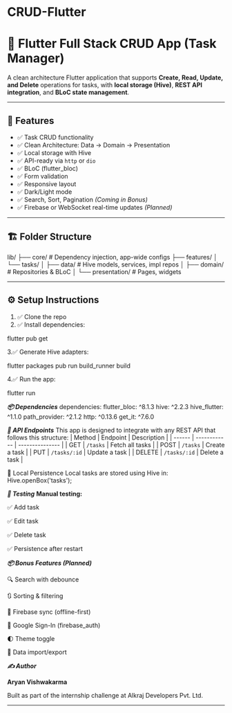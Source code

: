 # CRUD-Flutter

# 📱 Flutter Full Stack CRUD App (Task Manager)

A clean architecture Flutter application that supports **Create, Read, Update, and Delete** operations for tasks, with **local storage (Hive)**, **REST API integration**, and **BLoC state management**.

---

## 🚀 Features

- ✅ Task CRUD functionality
- ✅ Clean Architecture: Data → Domain → Presentation
- ✅ Local storage with Hive
- ✅ API-ready via `http` or `dio`
- ✅ BLoC (flutter_bloc)
- ✅ Form validation
- ✅ Responsive layout
- ✅ Dark/Light mode
- ✅ Search, Sort, Pagination *(Coming in Bonus)*
- ✅ Firebase or WebSocket real-time updates *(Planned)*

---

## 🏗 Folder Structure
lib/
├── core/ # Dependency injection, app-wide configs
├── features/
│ └── tasks/
│ ├── data/ # Hive models, services, impl repos
│ ├── domain/ # Repositories & BLoC
│ └── presentation/ # Pages, widgets


---

## ⚙️ Setup Instructions

1. ✅ Clone the repo
2. ✅ Install dependencies:

flutter pub get

3.✅ Generate Hive adapters:

flutter packages pub run build_runner build

4.✅ Run the app:

flutter run

***📦 Dependencies***
dependencies:
  flutter_bloc: ^8.1.3
  hive: ^2.2.3
  hive_flutter: ^1.1.0
  path_provider: ^2.1.2
  http: ^0.13.6
  get_it: ^7.6.0

***🔌 API Endpoints***
This app is designed to integrate with any REST API that follows this structure:
| Method | Endpoint     | Description     |
| ------ | ------------ | --------------- |
| GET    | `/tasks`     | Fetch all tasks |
| POST   | `/tasks`     | Create a task   |
| PUT    | `/tasks/:id` | Update a task   |
| DELETE | `/tasks/:id` | Delete a task   |

🔁 Local Persistence
Local tasks are stored using Hive in:
Hive.openBox<TaskModel>('tasks');

***🧪 Testing***
**Manual testing:**

✅ Add task

✅ Edit task

✅ Delete task

✅ Persistence after restart



***📦 Bonus Features (Planned)***

 🔍 Search with debounce

 🔃 Sorting & filtering

 🔄 Firebase sync (offline-first)

 🔐 Google Sign-In (firebase_auth)

 🌓 Theme toggle

 🧩 Data import/export



***✍️ Author***

**Aryan Vishwakarma**

Built as part of the internship challenge at Alkraj Developers Pvt. Ltd.

---

